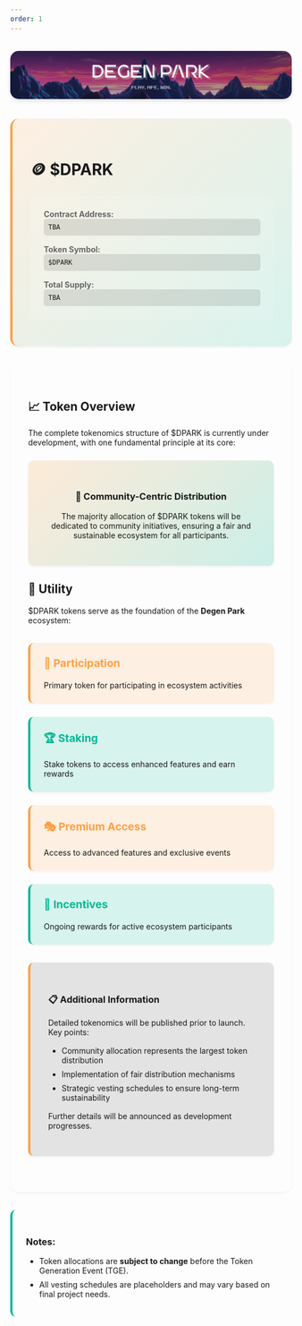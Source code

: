 ```yaml
---
order: 1
---
```


<div style="text-align: center; margin: 2rem 0;">
  <img src="/dptwitter.png" alt="DegenPark Token" style="max-width: 100%; border-radius: 15px; box-shadow: 0 4px 6px rgba(0,0,0,0.1);" />
</div>

<div style="background: linear-gradient(135deg, rgba(255,159,67,0.15) 0%, rgba(0,184,148,0.15) 100%); padding: 2rem; border-radius: 15px; border-left: 4px solid #ff9f43; margin: 2rem 0; box-shadow: 0 2px 4px rgba(0,0,0,0.05);">

# 🪙 $DPARK

<div style="background: rgba(255,255,255,0.1); padding: 1.5rem; border-radius: 10px; margin: 1rem 0;">
  <div style="display: grid; grid-template-columns: repeat(auto-fit, minmax(200px, 1fr)); gap: 1rem;">
    <div>
      <strong style="color: #666;">Contract Address:</strong><br/>
      <code style="background: rgba(0,0,0,0.1); padding: 0.5rem; border-radius: 5px; display: block;">TBA</code>
    </div>
    <div>
      <strong style="color: #666;">Token Symbol:</strong><br/>
      <code style="background: rgba(0,0,0,0.1); padding: 0.5rem; border-radius: 5px; display: block;">$DPARK</code>
    </div>
    <div>
      <strong style="color: #666;">Total Supply:</strong><br/>
      <code style="background: rgba(0,0,0,0.1); padding: 0.5rem; border-radius: 5px; display: block;">TBA</code>
    </div>
  </div>
</div>

</div>

<div style="padding: 2rem; border-radius: 15px; background: rgba(255,255,255,0.05); margin: 2rem 0; box-shadow: 0 2px 4px rgba(0,0,0,0.05);">

## 📈 Token Overview

The complete tokenomics structure of $DPARK is currently under development, with one fundamental principle at its core:

<div style="background: linear-gradient(135deg, rgba(255,159,67,0.2) 0%, rgba(0,184,148,0.2) 100%); padding: 2rem; border-radius: 10px; margin: 1.5rem 0; text-align: center; box-shadow: 0 2px 4px rgba(0,0,0,0.05);">

### 🌟 Community-Centric Distribution

The majority allocation of $DPARK tokens will be dedicated to community initiatives, ensuring a fair and sustainable ecosystem for all participants.

</div>

## 🎯 Utility

$DPARK tokens serve as the foundation of the **Degen Park** ecosystem:

<div style="display: grid; grid-template-columns: repeat(auto-fit, minmax(280px, 1fr)); gap: 1.5rem; margin: 2rem 0;">

<div style="background: rgba(255,159,67,0.15); padding: 1.5rem; border-radius: 10px; border-left: 4px solid #ff9f43; box-shadow: 0 2px 4px rgba(0,0,0,0.05);">
  <h3 style="color: #ff9f43; margin-top: 0; font-size: 1.2rem;">🎲 Participation</h3>
  <p style="margin-bottom: 0;">Primary token for participating in ecosystem activities</p>
</div>

<div style="background: rgba(0,184,148,0.15); padding: 1.5rem; border-radius: 10px; border-left: 4px solid #00b894; box-shadow: 0 2px 4px rgba(0,0,0,0.05);">
  <h3 style="color: #00b894; margin-top: 0; font-size: 1.2rem;">🏆 Staking</h3>
  <p style="margin-bottom: 0;">Stake tokens to access enhanced features and earn rewards</p>
</div>

<div style="background: rgba(255,159,67,0.15); padding: 1.5rem; border-radius: 10px; border-left: 4px solid #ff9f43; box-shadow: 0 2px 4px rgba(0,0,0,0.05);">
  <h3 style="color: #ff9f43; margin-top: 0; font-size: 1.2rem;">🎭 Premium Access</h3>
  <p style="margin-bottom: 0;">Access to advanced features and exclusive events</p>
</div>

<div style="background: rgba(0,184,148,0.15); padding: 1.5rem; border-radius: 10px; border-left: 4px solid #00b894; box-shadow: 0 2px 4px rgba(0,0,0,0.05);">
  <h3 style="color: #00b894; margin-top: 0; font-size: 1.2rem;">🎁 Incentives</h3>
  <p style="margin-bottom: 0;">Ongoing rewards for active ecosystem participants</p>
</div>

</div>

<div style="background: rgba(0,0,0,0.1); padding: 2rem; border-radius: 10px; margin: 2rem 0; border-left: 4px solid #ff9f43; box-shadow: 0 2px 4px rgba(0,0,0,0.05);">

### 📋 Additional Information

Detailed tokenomics will be published prior to launch. Key points:

<ul style="margin: 1rem 0; padding-left: 1.5rem;">
  <li style="margin-bottom: 0.5rem;">Community allocation represents the largest token distribution</li>
  <li style="margin-bottom: 0.5rem;">Implementation of fair distribution mechanisms</li>
  <li style="margin-bottom: 0.5rem;">Strategic vesting schedules to ensure long-term sustainability</li>
</ul>

Further details will be announced as development progresses.

</div>

</div>

<div style="background: rgba(255,255,255,0.05); padding: 1.5rem; border-radius: 10px; margin: 2rem 0; border-left: 4px solid #00b894;">

### Notes:

<ul style="margin: 0; padding-left: 1.5rem;">
  <li style="margin-bottom: 0.5rem;">Token allocations are <strong>subject to change</strong> before the Token Generation Event (TGE).</li>
  <li style="margin-bottom: 0.5rem;">All vesting schedules are placeholders and may vary based on final project needs.</li>
</ul>

</div>